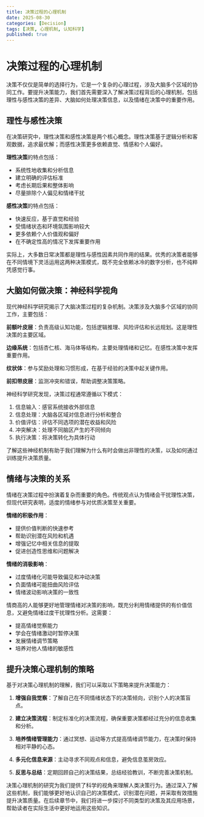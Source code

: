 ```yaml
---
title: 决策过程的心理机制
date: 2025-08-30
categories: [Decision]
tags: [决策, 心理机制, 认知科学]
published: true
---
```


# 决策过程的心理机制

决策不仅仅是简单的选择行为，它是一个复杂的心理过程，涉及大脑多个区域的协同工作。要提升决策能力，我们首先需要深入了解决策过程背后的心理机制，包括理性与感性决策的差异、大脑如何处理决策信息，以及情绪在决策中的重要作用。

## 理性与感性决策

在决策研究中，理性决策和感性决策是两个核心概念。理性决策基于逻辑分析和客观数据，追求最优解；而感性决策更多依赖直觉、情感和个人偏好。

**理性决策**的特点包括：
- 系统性地收集和分析信息
- 建立明确的评估标准
- 考虑长期后果和整体影响
- 尽量排除个人偏见和情绪干扰

**感性决策**的特点包括：
- 快速反应，基于直觉和经验
- 受情绪状态和环境氛围影响较大
- 更多依赖个人价值观和偏好
- 在不确定性高的情况下发挥重要作用

实际上，大多数日常决策都是理性与感性因素共同作用的结果。优秀的决策者能够在不同情境下灵活运用这两种决策模式，既不完全依赖冰冷的数字分析，也不纯粹凭感觉行事。

## 大脑如何做决策：神经科学视角

现代神经科学研究揭示了大脑决策过程的复杂机制。决策涉及大脑多个区域的协同工作，主要包括：

**前额叶皮层**：负责高级认知功能，包括逻辑推理、风险评估和长远规划。这是理性决策的主要区域。

**边缘系统**：包括杏仁核、海马体等结构，主要处理情绪和记忆。在感性决策中发挥重要作用。

**纹状体**：参与奖励处理和习惯形成，在基于经验的决策中起关键作用。

**前扣带皮层**：监测冲突和错误，帮助调整决策策略。

神经科学研究发现，决策过程通常遵循以下模式：
1. 信息输入：感官系统接收外部信息
2. 信息处理：大脑各区域对信息进行分析和整合
3. 价值评估：评估不同选项的潜在收益和风险
4. 冲突解决：处理不同脑区产生的不同倾向
5. 执行决策：将决策转化为具体行动

了解这些神经机制有助于我们理解为什么有时会做出非理性的决策，以及如何通过训练提升决策质量。

## 情绪与决策的关系

情绪在决策过程中扮演着复杂而重要的角色。传统观点认为情绪会干扰理性决策，但现代研究表明，适度的情绪参与对优质决策至关重要。

**情绪的积极作用**：
- 提供价值判断的快速参考
- 帮助识别潜在风险和机遇
- 增强记忆中相关信息的提取
- 促进创造性思维和问题解决

**情绪的消极影响**：
- 过度情绪化可能导致偏见和冲动决策
- 负面情绪可能扭曲风险评估
- 情绪波动影响决策的一致性

情商高的人能够更好地管理情绪对决策的影响，既充分利用情绪提供的有价值信息，又避免情绪过度干扰理性分析。这需要：
- 提高情绪觉察能力
- 学会在情绪激动时暂停决策
- 发展情绪调节策略
- 培养对他人情绪的敏感性

## 提升决策心理机制的策略

基于对决策心理机制的理解，我们可以采取以下策略来提升决策能力：

1. **增强自我觉察**：了解自己在不同情绪状态下的决策倾向，识别个人的决策盲点。

2. **建立决策流程**：制定标准化的决策流程，确保重要决策都经过充分的信息收集和分析。

3. **培养情绪管理能力**：通过冥想、运动等方式提高情绪调节能力，在决策时保持相对平静的心态。

4. **多元化信息来源**：主动寻求不同观点和信息，避免信息茧房效应。

5. **反思与总结**：定期回顾自己的决策结果，总结经验教训，不断完善决策机制。

决策心理机制的研究为我们提供了科学的视角来理解人类决策行为。通过深入了解这些机制，我们能够更好地认识自己的决策模式，识别潜在问题，并采取有效措施提升决策质量。在后续章节中，我们将进一步探讨不同类型的决策及其应用场景，帮助读者在实际生活中更好地运用这些知识。